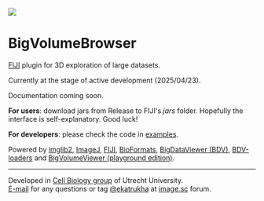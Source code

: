 [![](https://github.com/UU-cellbiology/bigvolumebrowser/actions/workflows/build-main.yml/badge.svg)](https://github.com/UU-cellbiology/bigvolumebrowser/actions/workflows/build-main.yml)

# BigVolumeBrowser

[FIJI](https://fiji.sc) plugin for 3D exploration of large datasets.

Currently at the stage of active development (2025/04/23).

Documentation coming soon.

**For users**: download jars from Release to FIJI's *jars* folder. Hopefully the interface is self-explanatory. Good luck!

**For developers**: please check the code in [examples](https://github.com/UU-cellbiology/bigvolumebrowser/tree/main/src/test/java/bvb/examples).


Powered by [imglib2](https://github.com/imglib/imglib2), [ImageJ](https://github.com/imagej), [FIJI](https://fiji.sc/), [BioFormats](https://github.com/ome/bioformats), [BigDataViewer (BDV)](https://github.com/bigdataviewer), [BDV-loaders](https://github.com/BIOP/bigdataviewer-image-loaders) and [BigVolumeViewer (playground edition)](https://github.com/UU-cellbiology/bvv-playground).

----------

Developed in [Cell Biology group](http://cellbiology.science.uu.nl) of Utrecht University.  
<a href="mailto:katpyxa@gmail.com">E-mail</a> for any questions or tag <a href="https://forum.image.sc/u/ekatrukha/summary">@ekatrukha</a> at <a href="https://forum.image.sc/">image.sc</a> forum.
